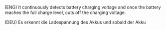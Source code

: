 (ENG)   It continuously detects battery charging voltage and once the battery reaches the full charge level, cuts off the charging voltage.

(DEU)   Es erkennt die Ladespannung des Akkus und sobald der Akku 




